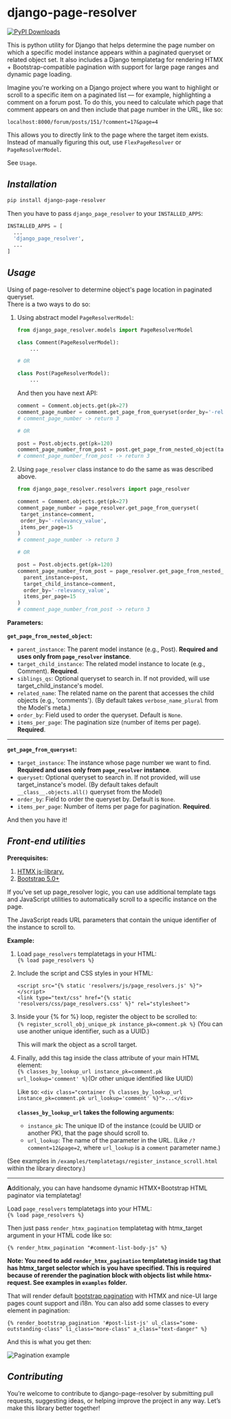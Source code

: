 django-page-resolver
=====
[![PyPI Downloads](https://static.pepy.tech/badge/django-page-resolver)](https://pepy.tech/projects/django-page-resolver)

This is python utility for Django that helps determine the page number on which a specific model instance appears within a paginated queryset or related object set.
It also includes a Django templatetag for rendering HTMX + Bootstrap-compatible pagination with support for large page ranges and dynamic page loading.

Imagine you're working on a Django project where you want to highlight or scroll to a specific item on a paginated list — for example, highlighting a comment on a forum post. 
To do this, you need to calculate which page that comment appears on and then include that page number in the URL, like so:

`localhost:8000/forum/posts/151/?comment=17&page=4`

This allows you to directly link to the page where the target item exists.
Instead of manually figuring this out, use `FlexPageResolver` or `PageResolverModel`.

See `Usage`.

*Installation*
---
```bash
pip install django-page-resolver
```
Then you have to pass `django_page_resolver` to your `INSTALLED_APPS`:
```python
INSTALLED_APPS = [
  ...
  'django_page_resolver',
  ...
]
```

*Usage*
----
Using of page-resolver to determine object's page location in paginated queryset.<br />
There is a two ways to do so:
1) Using abstract model `PageResolverModel`:<br />

   ```python
   from django_page_resolver.models import PageResolverModel
   
   class Comment(PageResolverModel):
       ...
   
   # OR
   
   class Post(PageResolverModel):
       ...
   ```
   And then you have next API:<br />
   ```python
   comment = Comment.objects.get(pk=27)
   comment_page_number = comment.get_page_from_queryset(order_by='-relevancy_value', items_per_page=15)
   # comment_page_number -> return 3
   
   # OR
   
   post = Post.objects.get(pk=120)
   comment_page_number_from_post = post.get_page_from_nested_object(target_child_instance=comment, order_by='-relevancy_value', items_per_page=15)
   # comment_page_number_from_post -> return 3
   ```
2) Using `page_resolver` class instance to do the same as was described above.<br />
   ```python
   from django_page_resolver.resolvers import page_resolver
   
   comment = Comment.objects.get(pk=27)
   comment_page_number = page_resolver.get_page_from_queryset(
    target_instance=comment, 
    order_by='-relevancy_value', 
    items_per_page=15
   )
   # comment_page_number -> return 3
   
   # OR
   
   post = Post.objects.get(pk=120)
   comment_page_number_from_post = page_resolver.get_page_from_nested_object(
     parent_instance=post,
     target_child_instance=comment,
     order_by='-relevancy_value',
     items_per_page=15
   )
   # comment_page_number_from_post -> return 3
   ```
**Parameters:**<br />

**`get_page_from_nested_object`:<br />**
- `parent_instance`: The parent model instance (e.g., Post). **Required and uses only from `page_resolver` instance**.<br />
- `target_child_instance`: The related model instance to locate (e.g., Comment). **Required**.<br />
- `siblings_qs`: Optional queryset to search in. If not provided, will use target_child_instance's model.<br />
- `related_name`: The related name on the parent that accesses the child objects (e.g., 'comments'). (By default takes `verbose_name_plural` from the Model's meta.)<br />
- `order_by`: Field used to order the queryset. Default is `None`.<br />
- `items_per_page`: The pagination size (number of items per page). **Required**.<br />

---

**`get_page_from_queryset`: <br />**
- `target_instance`: The instance whose page number we want to find. **Required and uses only from `page_resolver` instance**.<br />
- `queryset`: Optional queryset to search in. If not provided, will use target_instance's model. (By default takes default `__class__.objects.all()` queryset from the Model)<br />
- `order_by`: Field to order the queryset by. Default is `None`.<br />
- `items_per_page`: Number of items per page for pagination. **Required**.<br />

And then you have it!

*Front-end utilities*
---

**Prerequisites:**
1) [HTMX js-library.](https://htmx.org/docs/#installing)
2) [Bootstrap 5.0+](https://getbootstrap.com/docs/5.3/getting-started/download/)

If you've set up page_resolver logic, you can use additional template tags and JavaScript utilities
to automatically scroll to a specific instance on the page.

The JavaScript reads URL parameters that contain the unique identifier of the instance to scroll to.

**Example:** <br />
1. Load `page_resolvers` templatetags in your HTML: <br />
   `{% load page_resolvers %}`


2. Include the script and CSS styles in your HTML: <br />
   ````
   <script src="{% static 'resolvers/js/page_resolvers.js' %}"></script> 
   <link type="text/css" href="{% static 'resolvers/css/page_resolvers.css' %}" rel="stylesheet">
   ````


3. Inside your {% for %} loop, register the object to be scrolled to: <br />
   `{% register_scroll_obj_unique_pk instance_pk=comment.pk %}` (You can use another unique identifier, such as a UUID.)

   This will mark the object as a scroll target.


4. Finally, add this tag inside the class attribute of your main HTML element:<br />
   `{% classes_by_lookup_url instance_pk=comment.pk url_lookup='comment' %}`(Or other unique identified like UUID)

   Like so: `<div class="container {% classes_by_lookup_url instance_pk=comment.pk url_lookup='comment' %}">...</div>`<br />
   <br />
   **`classes_by_lookup_url` takes the following arguments: <br />**
   - `instance_pk`: The unique ID of the instance (could be UUID or another PK), that the page should scroll to.<br />
   - `url_lookup`: The name of the parameter in the URL. (Like `/?comment=12&page=2`, where `url_lookup` is a `comment` parameter name.)<br />

(See examples in `/examples/templatetags/register_instance_scroll.html` within the library directory.)

----

**A**dditionaly, you can have handsome dynamic HTMX+Bootstrap HTML paginator via templatetag!

Load `page_resolvers` templatetags into your HTML: <br />
`{% load page_resolvers %}`

Then just pass `render_htmx_pagination` templatetag with htmx_target argument in your HTML code like so:

`{% render_htmx_pagination "#comment-list-body-js" %}`

**Note: You need to add `render_htmx_pagination` templatetag inside tag that has htmx_target selector which is you have specified. 
This is required because of rerender the pagination block with objects list while htmx-request. See examples in `examples` folder.**

That will render default [bootstrap pagination](https://getbootstrap.com/docs/5.3/components/pagination/) with HTMX and nice-UI large pages count support and i18n.
You can also add some classes to every element in pagination:

`{% render_bootstrap_pagination '#post-list-js' ul_class="some-outstanding-class" li_class="more-class" a_class="text-danger" %}`

And this is what you get then:

![Pagination example](https://s14.gifyu.com/images/bNSVQ.gif)

*Contributing*
---
You’re welcome to contribute to django-page-resolver by submitting pull requests, suggesting ideas, or helping improve the project in any way.
Let’s make this library better together!
